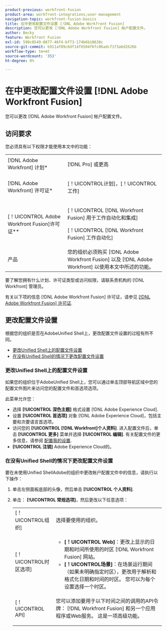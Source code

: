 ```yaml
---
product-previous: workfront-fusion
product-area: workfront-integrations;user-management
navigation-topic: workfront-fusion-basics
title: 在中更改配置文件设置 [!DNL Adobe Workfront Fusion]
description: 您可以更改 [!DNL Adobe Workfront Fusion] 帐户配置文件。
author: Becky
feature: Workfront Fusion
exl-id: 590c8549-0877-46f4-bf73-174b6b10638c
source-git-commit: b911af09c6df14f6504f6fc06adcf1f3a6d2626b
workflow-type: tm+mt
source-wordcount: '353'
ht-degree: 0%

---
```


# 在中更改配置文件设置 [!DNL Adobe Workfront Fusion]

您可以更改 [!DNL Adobe Workfront Fusion] 帐户配置文件。

## 访问要求

您必须具有以下权限才能使用本文中的功能：

<table style="table-layout:auto"> 
 <col> 
 <col> 
 <tbody> 
  <tr> 
    <td role="rowheader">[!DNL Adobe Workfront] 计划*</td> 
   <td> <p>[!DNL Pro] 或更高</p> </td> 
  </tr> 
  <tr data-mc-conditions=""> 
   <td role="rowheader">[!DNL Adobe Workfront] 许可证*</td> 
   <td> <p>[！UICONTROL计划]，[！UICONTROL工作]</p> </td> 
  </tr> 
  <tr> 
   <td role="rowheader">[！UICONTROL Adobe Workfront Fusion]许可证**</td> 
   <td> <p>[！UICONTROL [!DNL Workfront Fusion] 用于工作自动化和集成] </p><p>[！UICONTROL [!DNL Workfront Fusion] 工作自动化]</p>   </td> 
  </tr> 
  <tr> 
   <td role="rowheader">产品</td> 
   <td>您的组织必须购买 [!DNL Adobe Workfront Fusion] 以及 [!DNL Adobe Workfront] 以使用本文中所述的功能。</td> 
  </tr> 
 </tbody> 
</table>

要了解您拥有什么计划、许可证类型或访问权限，请联系贵机构的 [!DNL Workfront] 管理员。

有关以下项的信息 [!DNL Adobe Workfront Fusion] 许可证，请参见 [[!DNL Adobe Workfront Fusion] 许可证](../../workfront-fusion/get-started/license-automation-vs-integration.md).

## 更改配置文件设置

根据您的组织是否在AdobeUnified Shell上，更改配置文件设置的过程有所不同。

* [更改Unified Shell上的配置文件设置](#change-profile-settings-on-the-unified-shell)
* [在没有Unified Shell的情况下更改配置文件设置](#change-profile-settings-without-the-unified-shell)

### 更改Unified Shell上的配置文件设置

如果您的组织位于AdobeUnified Shell上，您可以通过单击顶部导航区域中您的配置文件图片来访问您的配置文件和首选项选项。

此菜单允许您：

* 选择 **[!UICONTROL 深色主题]** 格式设置 [!DNL Adobe Experience Cloud].
* 设置 **[!UICONTROL 首选项]** 对象 [!DNL Adobe Experience Cloud]，包括主要和次要语言首选项。
* 访问您的 **[!UICONTROL [!DNL Workfront]个人资料]**. 进入配置文件后，单击 **[!UICONTROL 更多]** 菜单并选择 **[!UICONTROL 编辑]**. 有关配置文件的更多信息，请参阅 [配置我的设置](/help/quicksilver/workfront-basics/manage-your-account-and-profile/configuring-your-user-profile/configure-my-settings.md).
* **[!UICONTROL 注销]** Adobe Experience Cloud的。

### 在没有Unified Shell的情况下更改配置文件设置

要在未使用Unified ShellAdobe的组织中更改帐户配置文件中的信息，请执行以下操作：

1. 单击左侧面板底部的头像，然后单击 **[!UICONTROL 个人资料]**.
1. 单击： **[!UICONTROL 常规选项]**，然后更改以下任意选项：

   <table style="table-layout:auto"> 
    <col> 
    <col> 
    <tbody> 
     <tr> 
      <td role="rowheader">[！UICONTROL组织]</td> 
      <td> <p>选择要使用的组织。<br></p> </td> 
     </tr> 
     <tr> 
      <td role="rowheader">[！UICONTROL时区选项]</td> 
      <td> 
       <ul> 
        <li><strong>[！UICONTROL Web]</strong>：更改上显示的日期和时间所使用的时区 [!DNL Workfront Fusion] 网站。</li> 
        <li><strong>[！UICONTROL场景]</strong>：在场景运行期间（如果未明确指定时区），更改用于解析和格式化日期和时间的时区。 您可以为每个设置选择一个时区。</li> 
       </ul> </td> 
     </tr> 
     <tr data-mc-conditions=""> 
      <td role="rowheader">[！UICONTROL API]</td> 
      <td> <p>您可以添加要用于以下时间之间的调用的API令牌： [!DNL Workfront Fusion] 和另一个应用程序或Web服务。 这是一项高级功能。</p> </td> 
     </tr> 
    </tbody> 
   </table>
